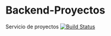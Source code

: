 # Backend-Proyectos
Servicio de proyectos
[![Build Status](https://travis-ci.org/Seedy-Fiuba-Grupo-5/Backend-Proyectos.svg?branch=main)](https://www.travis-ci.com/github/Seedy-Fiuba-Grupo-5/Backend-Proyectos)
